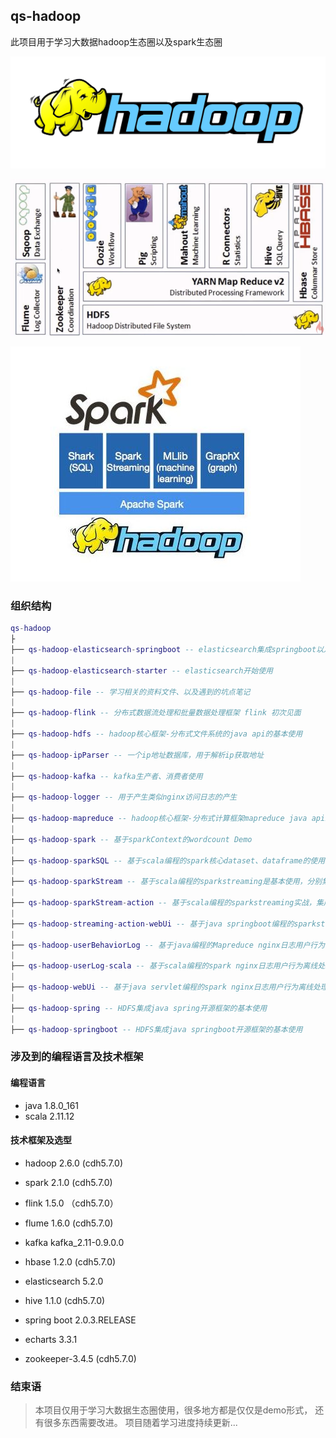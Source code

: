 ## qs-hadoop
  此项目用于学习大数据hadoop生态圈以及spark生态圈
  
![hadoop](qs-hadoop-file/images/hadoop.jpg)

![hadoop-Ecosphere](qs-hadoop-file/images/hadoop-Ecosphere.png)  

![spark-Ecosphere.jpg](qs-hadoop-file/images/spark-Ecosphere.jpg)  
  
### 组织结构

``` lua
qs-hadoop
├
├── qs-hadoop-elasticsearch-springboot -- elasticsearch集成springboot以及基本使用
|
├── qs-hadoop-elasticsearch-starter -- elasticsearch开始使用
|
├── qs-hadoop-file -- 学习相关的资料文件、以及遇到的坑点笔记
|
├── qs-hadoop-flink -- 分布式数据流处理和批量数据处理框架 flink 初次见面
|
├── qs-hadoop-hdfs -- hadoop核心框架-分布式文件系统的java api的基本使用
|
├── qs-hadoop-ipParser -- 一个ip地址数据库，用于解析ip获取地址
|
├── qs-hadoop-kafka -- kafka生产者、消费者使用
|
├── qs-hadoop-logger -- 用于产生类似nginx访问日志的产生
|
├── qs-hadoop-mapreduce -- hadoop核心框架-分布式计算框架mapreduce java api编程实现
|
├── qs-hadoop-spark -- 基于sparkContext的wordcount Demo
|
├── qs-hadoop-sparkSQL -- 基于scala编程的spark核心dataset、dataframe的使用以及hive on spark等使用
|
├── qs-hadoop-sparkStream -- 基于scala编程的sparkstreaming是基本使用，分别集成flume、kafka日志收集
|
├── qs-hadoop-sparkStream-action -- 基于scala编程的sparkstreaming实战，集成flume、kafka做实时流处理的日志分析项目实战
|
├── qs-hadoop-streaming-action-webUi -- 基于java springboot编程的sparkstreaming实战数据图像化展示web ui界面(echarts)
|
├── qs-hadoop-userBehaviorLog -- 基于java编程的Mapreduce nginx日志用户行为离线处理分析
|
├── qs-hadoop-userLog-scala -- 基于scala编程的spark nginx日志用户行为离线处理分析
|
├── qs-hadoop-webUi -- 基于java servlet编程的spark nginx日志用户行为离线处理分析的数据图像化展示web ui界面(echarts)
|
├── qs-hadoop-spring -- HDFS集成java spring开源框架的基本使用
|
├── qs-hadoop-springboot -- HDFS集成java springboot开源框架的基本使用
``` 

### 涉及到的编程语言及技术框架
#### 编程语言
- java 1.8.0_161
- scala 2.11.12

#### 技术框架及选型
- hadoop 2.6.0 (cdh5.7.0)

- spark 2.1.0 (cdh5.7.0)

- flink 1.5.0 （cdh5.7.0）

- flume 1.6.0 (cdh5.7.0)

- kafka kafka_2.11-0.9.0.0

- hbase 1.2.0 (cdh5.7.0)

- elasticsearch 5.2.0

- hive 1.1.0 (cdh5.7.0)

- spring boot 2.0.3.RELEASE

- echarts 3.3.1

- zookeeper-3.4.5 (cdh5.7.0)

### 结束语
> 本项目仅用于学习大数据生态圈使用，很多地方都是仅仅是demo形式，
> 还有很多东西需要改进。
> 项目随着学习进度持续更新...